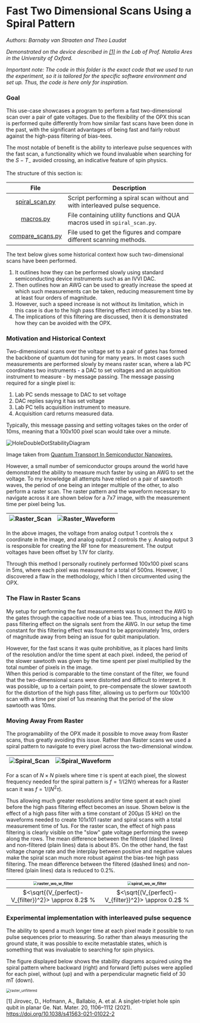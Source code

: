 # Fast Two Dimensional Scans Using a Spiral Pattern

*Authors: Barnaby van Straaten and Theo Laudat*

*Demonstrated on the device described in [[1]](https://www.nature.com/articles/s41563-021-01022-2?proof=t%2529) in the Lab of Prof. Natalia Ares in the University of Oxford.*

*Important note: The code in this folder is the exact code that we used to run the experiment, 
so it is tailored for the specific software environment and set up. Thus, the code is here only for inspiration.*

### Goal
This use-case showcases a program to perform a fast two-dimensional scan over a pair of gate voltages. 
Due to the flexibility of the OPX this scan is performed quite differently from how similar fast scans have been done 
in the past, with the significant advantages of being fast and fairly robust against the high-pass filtering of bias-tees. 

The most notable of benefit is the ability to interleave pulse sequences with the fast scan, a functionality which we 
found invaluable when searching for the $S-T_{-}$ avoided crossing, an indicative feature of spin physics. 

The structure of this section is: 

|                 File                 | Description                                                                  |
|:------------------------------------:|------------------------------------------------------------------------------|
|   [spiral_scan.py](spiral_scan.py)   | Script performing a spiral scan without and with interleaved pulse sequence. |
|        [macros.py](macros.py)        | File containing utility functions and QUA macros used in `spiral_scan.py`.   |
| [compare_scans.py](compare_scans.py) | File used to get the figures and compare different scanning methods.         |

The text below gives some historical context how such two-dimensional scans have been performed. 

1. It outlines how they can be performed slowly using standard semiconducting device instruments such as an IVVI DAC. 
2. Then outlines how an AWG can be used to greatly increase the speed at which such measurements can be taken, 
  reducing measurement time by at least four orders of magnitude. 
3. However, such a speed increase is not without its limitation, which in this case is due to the high pass filtering 
  effect introduced by a bias tee. 
4. The implications of this filtering are discussed, then it is demonstrated how they can be avoided with the OPX.


### Motivation and Historical Context

Two-dimensional scans over the voltage set to a pair of gates has formed the backbone of quantum dot tuning for many years. 
In most cases such measurements are performed slowly by means raster scan, where a lab PC coordinates two 
instruments - a DAC to set voltages and an acquisition instrument to measure - by message passing. 
The message passing required for a single pixel is: 

1. Lab PC sends message to DAC to set voltage
2. DAC replies saying it has set voltage
3. Lab PC tells acquisition instrument to measure.
4. Acquisition card returns measured data. 

Typically, this message passing and setting voltages takes on the order of 10ms, meaning that a 100x100 pixel scan would take over a minute. 

![HoleDoubleDotStabilityDiagram](./_images/HoleDoubleDotStabilityDiagram.png)

Image taken from [Quantum Transport In Semiconductor Nanowires.](https://homepages.spa.umn.edu/~vpribiag/researchPages/Quantum-Transport-in-Semiconductor-Nanowires.php)

However, a small number of semiconductor groups around the world have demonstrated the ability to measure much faster by using an AWG to set the voltage. To my knowledge all attempts have relied on a pair of sawtooth waves, the period of one being an integer multiple of the other, to also perform a raster scan. The raster pattern and the waveform necessary to navigate across it are shown below for a 7x7 image, with the measurement time per pixel being 1us. 

|  ![Raster_Scan](./_images/Raster_Scan.png)  |  ![Raster_Waveform](./_images/Raster_Waveform.png)  |
|:-------------------------------------------:|:---------------------------------------------------:|

In the above images, the voltage from analog output 1 controls the x coordinate in the image, and analog output 2 controls the y. 
Analog output 3 is responsible for creating the RF tone for measurement. The output voltages have been offset by 1.1V for clarity. 

Through this method I personally routinely performed 100x100 pixel scans in 5ms, where each pixel was measured for a total of 500ns. 
However, I discovered a flaw in the methodology, which I then circumvented using the OPX. 

### The Flaw in Raster Scans

My setup for performing the fast measurements was to connect the AWG to the gates through the capacitive node of a bias tee. 
Thus, introducing a high pass filtering effect on the signals sent from the AWG. In our setup the time constant for this 
filtering effect was found to be approximately 1ms, orders of magnitude away from being an issue for qubit manipulation. 

However, for the fast scans it was quite prohibitive, as it places hard limits of the resolution and/or the time spent 
at each pixel. 
indeed, the period of the slower sawtooth was given by the time spent per pixel multiplied by the total number of pixels 
in the image.  
When this period is comparable to the time constant of the filter, we found that the two-dimensional scans 
were distorted and difficult to interpret. 
It was possible, up to a certain point, to pre-compensate the slower sawtooth for the distortion of the high pass filter, 
allowing us to perform our 100x100 scan with a time per pixel of 1us meaning that the period of the slow sawtooth was 10ms. 

### Moving Away From Raster

The programability of the OPX made it possible to move away from Raster scans, thus greatly avoiding this issue. 
Rather than Raster scans we used a spiral pattern to navigate to every pixel across the two-dimensional window. 

|  ![Spiral_Scan](./_images/Spiral_Scan.png) | ![Spiral_Waveform](./_images/Spiral_Waveform.png)  |
|-------------------------------------------:|:---------------------------------------------------|

For a scan of $N \times N$  pixels where time $\tau$ is spent at each pixel, the slowest frequency needed for the spiral 
pattern is $f=1/(2N\tau)$ whereas for a Raster scan it was $f=1/(N^2\tau)$.

Thus allowing much greater resolutions and/or time spent at each pixel before the high pass filtering effect becomes an issue. 
Shown below is the effect of a high pass filter with a time constant of 200µs (5 kHz) on the waveforms needed to create 
101x101 raster and spiral scans with a total measurement time of 1us.
For the raster scan, the effect of high pass filtering is clearly visible on the "slow" gate voltage performing the sweep along the rows.
The mean difference between the filtered (dashed lines) and non-filtered (plain lines) data is about 8%.
On the other hand, the fast voltage change rate and the interplay between positive and negative values make the spiral 
scan much more robust against the bias-tee high pass filtering. 
The mean difference between the filtered (dashed lines) and non-filtered (plain lines) data is reduced to 0.2%.


| <img src="./_images/raster_wo_w_filter.png" alt="raster_wo_w_filter" style="zoom: 67%;" /> | <img src="./_images/spiral_wo_w_filter.png" alt="spiral_wo_w_filter" style="zoom: 67%;" /> |
|:------------------------------------------------------------------------------------------:|:------------------------------------------------------------------------------------------:|
|                    $<\sqrt{(V_{perfect}-V_{filter})^2}> \approx 8.2$ %                     |                    $<\sqrt{(V_{perfect}-V_{filter})^2}> \approx 0.2$ %                     |

### Experimental implementation with interleaved pulse sequence

The ability to spend a much longer time at each pixel made it possible to run pulse sequences prior to measuring. 
So rather than always measuring the ground state, it was possible to excite metastable states, 
which is something that was invaluable to searching for spin physics. 

The figure displayed below shows the stability diagrams acquired using the spiral pattern where backward (right) and 
forward (left) pulses were applied for each pixel, without (up) and with a perpendicular magnetic field of 30 mT (down).

 <img src="./_images/data.PNG" alt="raster_unfiltered" style="zoom: 67%;" />

<a id="1">[1]</a> Jirovec, D., Hofmann, A., Ballabio, A. et al. A singlet-triplet hole spin qubit in planar Ge. Nat. Mater. 20, 1106–1112 (2021). https://doi.org/10.1038/s41563-021-01022-2
